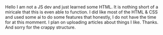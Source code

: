 Hello I am not a JS dev and just learned some HTML. It is nothing short of a miricale that this is even able to function. I did like most of the HTML & CSS and used some ai to do some features that honestly, I do not have the time for at this momment. I plan on uploading articles about things I like. Thanks. And sorry for the crappy structure.
